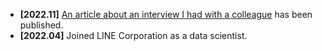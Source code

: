 - **[2022.11]** [An article about an interview I had with a colleague](https://twitter.com/LINE_DEV/status/1594541065448849409) has been published.
- **[2022.04]** Joined LINE Corporation as a data scientist.
